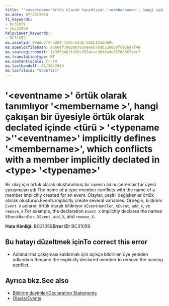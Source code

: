 ```yaml
---
title: "'<eventname>'örtük olarak tanımlıyor.'<membername>', hangi çakışan bir üyeyle örtük olarak declated <type> '<typename>'"
ms.date: 07/20/2015
f1_keywords:
- bc31059
- vbc31059
helpviewer_keywords:
- BC31059
ms.assetid: 60ddb2f4-a204-41eb-b13b-b2bb13ddb69c
ms.openlocfilehash: a8a0ef796080765aee6b7bab52e800fce66d7f4e
ms.sourcegitcommit: 14355b4b2fe5bcf874cac96d0a9e6376b567e4c7
ms.translationtype: MT
ms.contentlocale: tr-TR
ms.lasthandoff: 01/30/2019
ms.locfileid: "55267111"
---
```

# <a name="eventname-implicitly-defines-membername-which-conflicts-with-a-member-implicitly-declated-in-type-typename"></a><span data-ttu-id="86fbb-102">'\<eventname >' örtük olarak tanımlıyor '\<membername >', hangi çakışan bir üyesiyle örtük olarak declated içinde \<türü > '\<typename >'</span><span class="sxs-lookup"><span data-stu-id="86fbb-102">'\<eventname>' implicitly defines '\<membername>', which conflicts with a member implicitly declated in \<type> '\<typename>'</span></span>
<span data-ttu-id="86fbb-103">Bir olay için örtük olarak oluşturulmuş bir üyenin adını içeren bir tür üyesi çakışmaları adı.</span><span class="sxs-lookup"><span data-stu-id="86fbb-103">The name of a type member conflicts with the name of a member implicitly created for an event.</span></span> <span data-ttu-id="86fbb-104">Olaylar, çeşitli değişkenler örtük olarak oluşturun.</span><span class="sxs-lookup"><span data-stu-id="86fbb-104">Events implicitly create several variables.</span></span> <span data-ttu-id="86fbb-105">Örneğin, bildirimi `Event X` adlarını örtük olarak bildiriyor `XEventHandler`, `XEvent`, `add_X`, ve `remove_X`.</span><span class="sxs-lookup"><span data-stu-id="86fbb-105">For example, the declaration `Event X` implicitly declares the names `XEventHandler`, `XEvent`, `add_X`, and `remove_X`.</span></span>  
  
 <span data-ttu-id="86fbb-106">**Hata Kimliği:** BC31059</span><span class="sxs-lookup"><span data-stu-id="86fbb-106">**Error ID:** BC31059</span></span>  
  
## <a name="to-correct-this-error"></a><span data-ttu-id="86fbb-107">Bu hatayı düzeltmek için</span><span class="sxs-lookup"><span data-stu-id="86fbb-107">To correct this error</span></span>  
  
-   <span data-ttu-id="86fbb-108">Adlandırma çakışması kaldırmak için açıkça bildirilen üye yeniden adlandırın.</span><span class="sxs-lookup"><span data-stu-id="86fbb-108">Rename the explicitly declared member to remove the naming conflict.</span></span>  
  
## <a name="see-also"></a><span data-ttu-id="86fbb-109">Ayrıca bkz.</span><span class="sxs-lookup"><span data-stu-id="86fbb-109">See also</span></span>
- [<span data-ttu-id="86fbb-110">Bildirim deyimleri</span><span class="sxs-lookup"><span data-stu-id="86fbb-110">Declaration Statements</span></span>](~/docs/visual-basic/programming-guide/language-features/statements.md#declaration-statements)
- [<span data-ttu-id="86fbb-111">Olaylar</span><span class="sxs-lookup"><span data-stu-id="86fbb-111">Events</span></span>](../../visual-basic/programming-guide/language-features/events/index.md)
